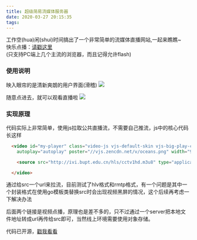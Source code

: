 ```yaml
---
title: 超级简易流媒体服务器
date: 2020-03-27 20:15:35
tags:
---
```


工作空(hua)闲(shui)时间搞出了一个非常简单的流媒体直播网站,一起来瞧瞧~   
快乐点播：[请戳这里](http://47.101.41.7:8866)  
(只支持PC端上几个主流的浏览器，而且记得允许flash)

### 使用说明
映入眼帘的是清新爽朗的用户界面(滑稽)
![](https://s1.ax1x.com/2020/03/27/GiJk8g.png)

随意点进去，就可以观看直播啦
![](https://s1.ax1x.com/2020/03/27/GiJrxH.png)

### 实现原理
代码实际上非常简单，使用js拉取公共直播流，不需要自己推流，js中的核心代码长这样
``` html
  <video id="my-player" class="video-js vjs-default-skin vjs-big-play-centered" controls preload="auto"
    autoplay="autoplay" poster="//vjs.zencdn.net/v/oceans.png" width="960" height="540" data-setup='{}'>

    <source src="http://ivi.bupt.edu.cn/hls/cctv1hd.m3u8" type="application/x-mpegURL" />

  </video>
```
通过给src一个url来拉流，目前测试了hlv格式和rmtp格式，有一个问题是其中一个封装格式在使用go模板类替换src时会出现视频黑屏的情况，这个后续再考虑一下解决办法

后面两个链接是视频点播，原理也是差不多的，只不过通过一个server把本地文件地址转成url再传给src即可，当然线上环境需要使用对象存储。

代码已开源，[戳我看看](https://github.com/YYYMagic/videoServer)